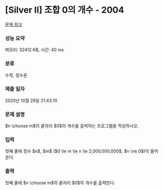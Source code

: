 # [Silver II] 조합 0의 개수 - 2004 

[문제 링크](https://www.acmicpc.net/problem/2004) 

### 성능 요약

메모리: 32412 KB, 시간: 40 ms

### 분류

수학, 정수론

### 제출 일자

2025년 10월 26일 21:43:10

### 문제 설명

<p>$n \choose m$의 끝자리 $0$의 개수를 출력하는 프로그램을 작성하시오.</p>

### 입력 

 <p>첫째 줄에 정수 $n$, $m$ ($0 \le m \le n \le 2,000,000,000$, $n \ne 0$)이 들어온다.</p>

### 출력 

 <p>첫째 줄에 $n \choose m$의 끝자리 $0$의 개수를 출력한다.</p>

